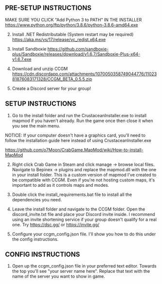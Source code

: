 ## PRE-SETUP INSTRUCTIONS

MAKE SURE YOU CLICK "Add Python 3 to PATH" IN THE INSTALLER
https://www.python.org/ftp/python/3.8.6/python-3.8.6-amd64.exe

2. Install .NET Redistributable (System restart may be required)
https://aka.ms/vs/17/release/vc_redist.x64.exe

3. Install Sandboxie 
https://github.com/sandboxie-plus/Sandboxie/releases/download/v1.6.7/Sandboxie-Plus-x64-v1.6.7.exe

4. Download and unzip CCGM
https://cdn.discordapp.com/attachments/1070050358749044776/1102381876083171328/CCGM_BETA_0.5.5.zip

5. Create a Discord server for your group!

## SETUP INSTRUCTIONS
1. Go to the install folder and run the CrustaceanInstaller.exe to install mapmod if you haven't already. Run the game once then close it when you see the main menu. 

NOTICE: If your computer doesn't have a graphics card, you'll need to follow the installation guide here instead of using CrustaceanInstaller.exe

https://github.com/o7Moon/CrabGame.MapMod/wiki/How-to-install-MapMod

2. Right click Crab Game in Steam and click manage -> browse local files. Navigate to Bepinex -> plugins and replace the mapmod.dll with the one in your install folder. This is a custom version of mapmod I've created to be compatible with CCGM. Even if you're not hosting custom maps, it's important to add as it controls maps and modes. 

3. Double click the install_requirements.bat file to install all the dependencies you need.

4. Leave the install folder and navigate to the CCGM folder. Open the discord_invite.txt file and place your Discord invite inside. I recommend using an invite shortening service if your group doesn't qualify for a real one. Try https://dsc.gg/ or https://invite.gg/

5. Configure your ccgm_config.json file. I'll show you how to do this under the config instructions.

## CONFIG INSTRUCTIONS
1. Open up the ccgm_config.json file in your preferred text editor. Towards the top you'll see "your server name here". Replace that text with the name of the server you want to show in game.
